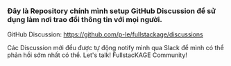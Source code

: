 ### Đây là Repository chính mình setup GitHub Discussion để sử dụng làm nơi trao đổi thông tin với mọi người. 

GitHub Discussion: https://github.com/p-le/fullstackage/discussions

Các Discussion mới đều được tự động notify mình qua Slack để mình có thể phản hồi sớm nhất có thể.
Let's talk! FullstacKAGE Community!
